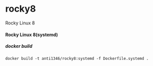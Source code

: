 # rocky8
Rocky Linux 8


#### Rocky Linux 8(systemd)
##### docker build
```
docker build -t anti1346/rocky8:systemd -f Dockerfile.systemd .
```
